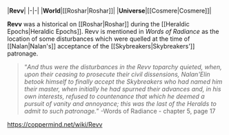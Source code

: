 |**Revv**|
|-|-|
|**World**|[[Roshar\|Roshar]]|
|**Universe**|[[Cosmere\|Cosmere]]|

**Revv** was a historical  on [[Roshar\|Roshar]] during the [[Heraldic Epochs\|Heraldic Epochs]].
Revv is mentioned in *Words of Radiance* as the location of some disturbances which were quelled at the time of [[Nalan\|Nalan's]] acceptance of the [[Skybreakers\|Skybreakers']] patronage.

>“*And thus were the disturbances in the Revv toparchy quieted, when, upon their ceasing to prosecute their civil dissensions, Nalan'Elin betook himself to finally accept the Skybreakers who had named him their master, when initially he had spurned their advances and, in his own interests, refused to countenance that which he deemed a pursuit of vanity and annoyance; this was the last of the Heralds to admit to such patronage.*”
\-Words of Radiance - chapter 5, page 17



https://coppermind.net/wiki/Revv